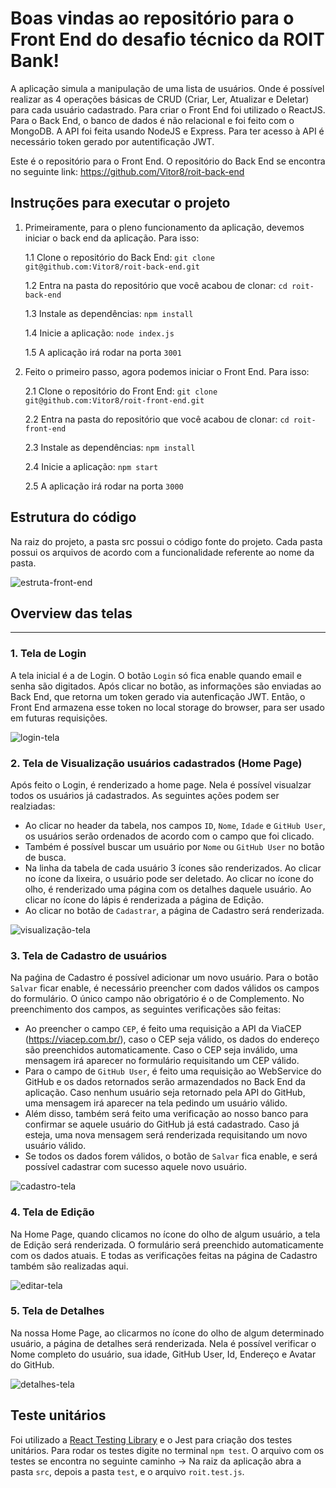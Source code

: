 # Boas vindas ao repositório para o Front End do desafio técnico da ROIT Bank!

A aplicação simula a manipulação de uma lista de usuários. Onde é possível realizar as 4 operações básicas de CRUD (Criar, Ler, Atualizar e Deletar) para cada usuário cadastrado. Para criar o Front End foi utilizado o ReactJS. Para o Back End, o banco de dados é não relacional e foi feito com o MongoDB. A API foi feita usando NodeJS e Express. Para ter acesso à API é necessário token gerado por autentificação JWT.

Este é o repositório para o Front End. O repositório do Back End se encontra no seguinte link: https://github.com/Vitor8/roit-back-end

## Instruções para executar o projeto

1. Primeiramente, para o pleno funcionamento da aplicação, devemos iniciar o back end da aplicação. Para isso:

    1.1 Clone o repositório do Back End: `git clone git@github.com:Vitor8/roit-back-end.git`

    1.2 Entra na pasta do repositório que você acabou de clonar: `cd roit-back-end`

    1.3 Instale as dependências: `npm install`

    1.4 Inicie a aplicação: `node index.js`

    1.5 A aplicação irá rodar na porta `3001`
  
2. Feito o primeiro passo, agora podemos iniciar o Front End. Para isso:

    2.1 Clone o repositório do Front End: `git clone git@github.com:Vitor8/roit-front-end.git`
    
    2.2 Entra na pasta do repositório que você acabou de clonar: `cd roit-front-end`
    
    2.3 Instale as dependências: `npm install`
    
    2.4 Inicie a aplicação: `npm start`
    
    2.5 A aplicação irá rodar na porta `3000`
   
## Estrutura do código

Na raiz do projeto, a pasta src possui o código fonte do projeto. Cada pasta possui os arquivos de acordo com a funcionalidade referente ao nome da pasta.

![estruta-front-end](https://user-images.githubusercontent.com/24492328/145204288-29d4540d-aaff-4125-bcb8-0f5ae808abda.png)

## Overview das telas
---

### 1. Tela de Login

A tela inicial é a de Login. O botão `Login` só fica enable quando email e senha são digitados. Após clicar no botão, as informações são enviadas ao Back End, que retorna um token gerado via autenficação JWT. Então, o Front End armazena esse token no local storage do browser, para ser usado em futuras requisições.

![login-tela](https://user-images.githubusercontent.com/24492328/145198464-ba27a532-b926-4740-b694-66b862ef1796.png)

### 2. Tela de Visualização usuários cadastrados (Home Page)

Após feito o Login, é renderizado a home page. Nela é possível visualzar todos os usuários já cadastrados. As seguintes ações podem ser realziadas:

  - Ao clicar no header da tabela, nos campos `ID`, `Nome`, `Idade` e `GitHub User`, os usuários serão ordenados de acordo com o campo que foi clicado.
  - Também é possível buscar um usuário por `Nome` ou `GitHub User` no botão de busca.
  - Na linha da tabela de cada usuário 3 ícones são renderizados. Ao clicar no ícone da lixeira, o usuário pode ser deletado. Ao clicar no ícone do olho, é renderizado uma página com os detalhes daquele usuário. Ao clicar no ícone do lápis é renderizada a página de Edição.
  - Ao clicar no botão de `Cadastrar`, a página de Cadastro será renderizada.

![visualização-tela](https://user-images.githubusercontent.com/24492328/145199206-077e3b05-f11e-470f-a565-c291dead8cf3.png)

### 3. Tela de Cadastro de usuários

Na paǵina de Cadastro é possível adicionar um novo usuário. Para o botão `Salvar` ficar enable, é necessário preencher com dados válidos os campos do formulário. O único campo não obrigatório é o de Complemento. No preenchimento dos campos, as seguintes verificações são feitas: 

  - Ao preencher o campo `CEP`, é feito uma requisição a API da ViaCEP (https://viacep.com.br/), caso o CEP seja válido, os dados do endereço são preenchidos automaticamente. Caso o CEP seja inválido, uma mensagem irá aparecer no formulário requisitando um CEP válido.
  - Para o campo de `GitHub User`, é feito uma requisição ao WebService do GitHub e os dados retornados serão armazendados no Back End da aplicação. Caso nenhum usuário seja retornado pela API do GitHub, uma mensagem irá aparecer na tela pedindo um usuário válido.
  - Além disso, também será feito uma verificação ao nosso banco para confirmar se aquele usuário do GitHub já está cadastrado. Caso já esteja, uma nova mensagem será renderizada requisitando um novo usuário válido.
  - Se todos os dados forem válidos, o botão de `Salvar` fica enable, e será possível cadastrar com sucesso aquele novo usuário.

![cadastro-tela](https://user-images.githubusercontent.com/24492328/145199762-da143154-8c93-494f-9811-c0d93ce4df3a.png)

### 4. Tela de Edição

Na Home Page, quando clicamos no ícone do olho de algum usuário, a tela de Edição será renderizada. O formulário será preenchido automaticamente com os dados atuais. E todas as verificações feitas na página de Cadastro também são realizadas aqui.

![editar-tela](https://user-images.githubusercontent.com/24492328/145201517-4074731e-0e2a-4a29-9a31-0ababa67418b.png)

### 5. Tela de Detalhes

Na nossa Home Page, ao clicarmos no ícone do olho de algum determinado usuário, a página de detalhes será renderizada. Nela é possível verificar o Nome completo do usuário, sua idade, GitHub User, Id, Endereço e Avatar do GitHub. 

![detalhes-tela](https://user-images.githubusercontent.com/24492328/145202006-06697fb0-2f1b-47fb-8bbb-178f22c0e1cb.png)

## Teste unitários

Foi utilizado a [React Testing Library](https://testing-library.com/docs/react-testing-library/intro) e o Jest para criação dos testes unitários. Para rodar os testes digite no terminal `npm test`. O arquivo com os testes se encontra no seguinte caminho -> Na raiz da aplicação abra a pasta `src`, depois a pasta `test`, e o arquivo `roit.test.js`.
